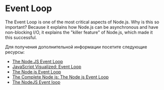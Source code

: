 # Event Loop

The Event Loop is one of the most critical aspects of Node.js. Why is this so important? Because it explains how Node.js can be asynchronous and have non-blocking I/O, it explains the "killer feature" of Node.js, which made it this successful.

Для получения дополнительной информации посетите следующие ресурсы:

- [The Node.JS Event Loop](https://nodejs.org/en/docs/guides/event-loop-timers-and-nexttick/#what-is-the-event-loop)
- [JavaScript Visualized: Event Loop](https://dev.to/lydiahallie/javascript-visualized-event-loop-3dif)
- [The Node.js Event Loop](https://www.coursera.org/lecture/secure-full-stack-mean-developer/the-node-js-event-loop-j5fbT)
- [The Complete Node js: The Node js Event Loop](https://www.youtube.com/watch?v=6YgsqXlUoTM)
- [The NodeJS Event loop](https://nodejs.dev/en/learn/the-nodejs-event-loop/)
